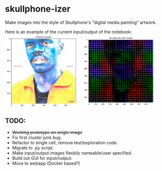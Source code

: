 # skullphone-izer
Make images into the style of Skullphone's "digital media painting" artwork.


Here is an example of the current input/output of the notebook:
![Example Output](example_output.PNG)

## TODO:
- ~~Working prototype on single image~~
- Fix first cluster junk bug.
- Refactor to single cell, remove test/exploration code.
- Migrate to .py script.
- Make input/output images flexbily nameable/user specified.
- Build out GUI for input/output.
- Move to webapp (Docker based?)
